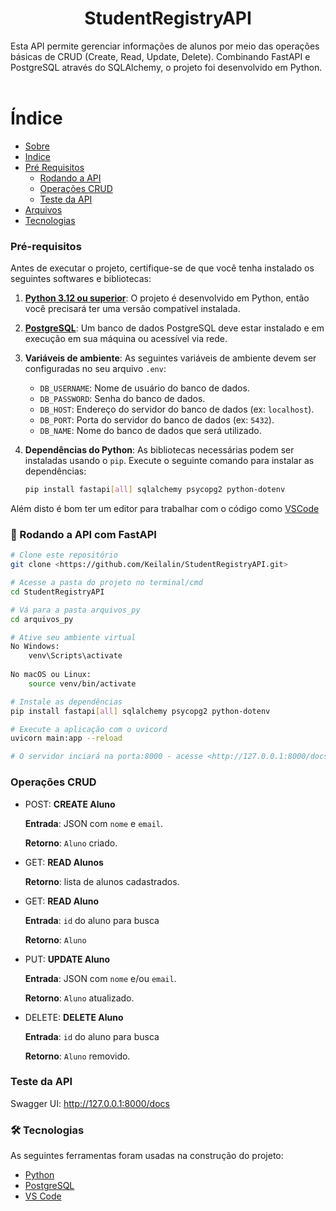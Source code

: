 <h1 align="center"> StudentRegistryAPI </h1>
Esta API permite gerenciar informações de alunos por meio das operações básicas de CRUD (Create, Read, Update, Delete). 
Combinando  FastAPI e PostgreSQL através do SQLAlchemy, o projeto foi desenvolvido em Python.
<br></br>

Índice
=================
<!--ts-->
   * [Sobre](#Sobre)
   * [Indice](#indice)
   * [Pré Requisitos](#pre-requisitos)
        * [Rodando a API](#-rodando-a-api-com-fastapi)
        * [Operações CRUD](#operações-crud)
        * [Teste da API](#teste-da-api)
   * [Arquivos](https://github.com/Keilalin/StudentRegistryAPI/tree/461c2a2e6a9a3a4595b5f82d6570746e49ebc04a/arquivos_py)
   * [Tecnologias](#tecnologias)
<!--te-->

### Pré-requisitos

Antes de executar o projeto, certifique-se de que você tenha instalado os seguintes softwares e bibliotecas:

1. [**Python 3.12 ou superior**](https://www.python.org/): O projeto é desenvolvido em Python, então você precisará ter uma versão compatível instalada.
2. [**PostgreSQL**](https://www.enterprisedb.com/downloads/postgres-postgresql-downloads): Um banco de dados PostgreSQL deve estar instalado e em execução em sua máquina ou acessível via rede.
3. **Variáveis de ambiente**: As seguintes variáveis de ambiente devem ser configuradas no seu arquivo `.env`:
   - `DB_USERNAME`: Nome de usuário do banco de dados.
   - `DB_PASSWORD`: Senha do banco de dados.
   - `DB_HOST`: Endereço do servidor do banco de dados (ex: `localhost`).
   - `DB_PORT`: Porta do servidor do banco de dados (ex: `5432`).
   - `DB_NAME`: Nome do banco de dados que será utilizado.

4. **Dependências do Python**: As bibliotecas necessárias podem ser instaladas usando o `pip`. Execute o seguinte comando para instalar as dependências:

   ```bash
   pip install fastapi[all] sqlalchemy psycopg2 python-dotenv

Além disto é bom ter um editor para trabalhar com o código como [VSCode](https://code.visualstudio.com/)

### 🎲 Rodando a API com FastAPI

```bash
# Clone este repositório
git clone <https://github.com/Keilalin/StudentRegistryAPI.git>

# Acesse a pasta do projeto no terminal/cmd
cd StudentRegistryAPI

# Vá para a pasta arquivos_py
cd arquivos_py

# Ative seu ambiente virtual
No Windows:
    venv\Scripts\activate
    
No macOS ou Linux:
    source venv/bin/activate

# Instale as dependências
pip install fastapi[all] sqlalchemy psycopg2 python-dotenv

# Execute a aplicação com o uvicord
uvicorn main:app --reload

# O servidor inciará na porta:8000 - acesse <http://127.0.0.1:8000/docs>
```

### Operações CRUD
- POST: **CREATE Aluno**
  
  **Entrada**: JSON com `nome` e `email`.
  
  **Retorno**: `Aluno` criado.

- GET: **READ Alunos**
  
  **Retorno**: lista de alunos cadastrados.

- GET: **READ Aluno**
  
  **Entrada**: `id` do aluno para busca
  
  **Retorno**: `Aluno`

- PUT: **UPDATE Aluno**
  
  **Entrada**: JSON com `nome` e/ou `email`.
  
  **Retorno**: `Aluno` atualizado.

- DELETE: **DELETE Aluno**
  
  **Entrada**: `id` do aluno para busca
  
  **Retorno**: `Aluno` removido.

### Teste da API

Swagger UI: http://127.0.0.1:8000/docs

### 🛠 Tecnologias

As seguintes ferramentas foram usadas na construção do projeto:

- [Python](https://www.python.org/)
- [PostgreSQL](https://www.enterprisedb.com/downloads/postgres-postgresql-downloads)
- [VS Code](https://code.visualstudio.com/)